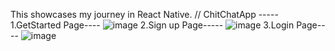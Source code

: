 This showcases my journey in React Native.
// ChitChatApp -----
1.GetStarted Page----
![image](https://github.com/user-attachments/assets/2beef8f4-9951-4250-b8b1-d62903b3f4d1)
2.Sign up Page-----
![image](https://github.com/user-attachments/assets/0125eee2-fa18-4142-ad0f-af349a4d16ad)
3.Login Page----
![image](https://github.com/user-attachments/assets/dfcf32fb-340e-4337-aabd-8117527878e7)
